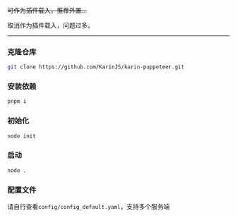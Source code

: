 ~~可作为插件载入，推荐外置...~~

取消作为插件载入，问题过多。

---

### 克隆仓库

```bash
git clone https://github.com/KarinJS/karin-puppeteer.git
```

### 安装依赖

```bash
pnpm i
```

### 初始化

```bash
node init
```

### 启动

```bash
node .
```

### 配置文件

请自行查看`config/config_default.yaml`，支持多个服务端
